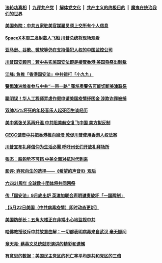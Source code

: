 ####  [法轮功真相](../../../../basic/blob/master/README.md?t=05251531) &nbsp;|&nbsp; [九评共产党](../../../../9ping.md/blob/master/README.md?t=05251531) &nbsp;|&nbsp; [解体党文化](../../../../jtdwh.md/blob/master/README.md?t=05251531)  &nbsp;|&nbsp; [共产主义的终极目的](../../../../gczydzjmd.md/blob/master/README.md?t=05251531) &nbsp;|&nbsp; [魔鬼在统治我们的世界](../../../../mgztzwmdsj.md/blob/master/README.md?t=05251531) 

#### [美国务院：中共五家驻美官媒雇员须上交所有个人信息](../pages/soh6/382672.md?t=05251531) 
#### [SpaceX本周三发射载人飞船 川普总统将现场观看](../pages/soh6/382666.md?t=05251531) 
#### [亚马逊、谷歌、微软等仍在支持侵犯人权的中国监控公司](../pages/soh6/382546.md?t=05251531) 
#### [川普国安顾问：若中共实施国安法即是接管香港 美国将祭出制裁](../pages/soh6/382573.md?t=05251531) 
#### [江峰: 急推「香港国安法」中共错打「小九九」](../pages/soh6/382570.md?t=05251531) 
#### [警惕澳洲维省参与中共“一带一路”  蓬培奥警告可能切断美澳联系](../pages/soh6/382543.md?t=05251531) 
#### [聪明误！华人工程师弄虚作假申请美国疫情纾困金 涉欺诈罪被捕 ](../pages/soh6/382411.md?t=05251531) 
#### [双肺75%坏死的年轻音乐人起死回生谈经历](../pages/soh6/382333.md?t=05251531) 
#### [美中紧张关系再升温 中共阻美航空复飞中国 美方拟反制](../pages/soh6/382279.md?t=05251531) 
#### [CECC谴责中共把香港推向崩溃 敦促川普使用香港人权法案](../pages/soh6/382249.md?t=05251531) 
#### [川普宣布礼拜信仰为生活必需 呼吁州长们开放礼拜场所](../pages/soh6/382228.md?t=05251531) 
#### [张杰：脱钩势不可挡 中美全面对抗时代到来](../pages/soh6/382219.md?t=05251531) 
#### [影评: 弃死向生的选择——《希望的声音II》观后](../pages/soh6/382216.md?t=05251531) 
#### [六四31周年 全球数十团体将共同网祭](../pages/soh6/382162.md?t=05251531) 
#### [传「国安法」9月底出炉 英澳加联合声明谴责破坏「一国两制」](../pages/soh6/382138.md?t=05251531) 
#### [【5月22日美国（中共病毒疫情）即时动态更新】](../pages/soh6/381820.md?t=05251531) 
#### [美国防部长：五角大楼正在非常小心地监视中共](../pages/soh6/381964.md?t=05251531) 
#### [哈佛教授驳斥中共故意曲解：一切都表明病毒来自武汉 毫无疑问](../pages/soh6/381922.md?t=05251531) 
#### [章天亮: 蔡英文总统就职演讲的精彩和遗憾](../pages/soh6/381931.md?t=05251531) 
#### [有意思的数据：美国民主党区的死亡率平均是共和党区的三倍](../pages/soh6/381886.md?t=05251531) 
